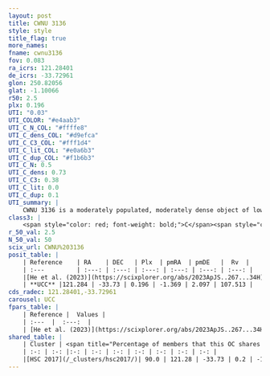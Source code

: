 ```yaml
---
layout: post
title: CWNU 3136
style: style
title_flag: true
more_names: 
fname: cwnu3136
fov: 0.083
ra_icrs: 121.28401
de_icrs: -33.72961
glon: 250.82056
glat: -1.10066
r50: 2.5
plx: 0.196
UTI: "0.03"
UTI_COLOR: "#e4aab3"
UTI_C_N_COL: "#ffffe8"
UTI_C_dens_COL: "#d9efca"
UTI_C_C3_COL: "#fff1d4"
UTI_C_lit_COL: "#e0a6b3"
UTI_C_dup_COL: "#f1b6b3"
UTI_C_N: 0.5
UTI_C_dens: 0.73
UTI_C_C3: 0.38
UTI_C_lit: 0.0
UTI_C_dup: 0.1
UTI_summary: |
    CWNU 3136 is a moderately populated, moderately dense object of low C3 quality. It was recently reported in the literature.<br><br><span style="color: #99180f; font-weight: bold;">Warning: </span>This is likely a duplicate object, which shares a large percentage of members with at least one previously reported entry.
class3: |
    <span style="color: red; font-weight: bold;">C</span><span style="color: #FFC300; font-weight: bold;">B</span>
r_50_val: 2.5
N_50_val: 50
scix_url: CWNU%203136
posit_table: |
    | Reference    | RA    | DEC   | Plx  | pmRA  | pmDE   |  Rv  |
    | :---         | :---: | :---: | :---: | :---: | :---: | :---: |
    |[He et al. (2023)](https://scixplorer.org/abs/2023ApJS..267...34H) | 121.281 | -33.728 | 0.206 | -1.356 | 2.093 | 107.51 |
    | **UCC** |121.284 | -33.73 | 0.196 | -1.369 | 2.097 | 107.513 | 
cds_radec: 121.28401,-33.72961
carousel: UCC
fpars_table: |
    | Reference |  Values |
    | :---  |  :---:  |
    | [He et al. (2023)](https://scixplorer.org/abs/2023ApJS..267...34H) | `A0=0.55, m-M=13.0, logA=6.7` |
shared_table: |
    | Cluster | <span title="Percentage of members that this OC shares with the ones listed">%</span>   | RA   | DEC   | Plx   | pmRA  | pmDE  | Rv | UTI |
    | :-: | :-: |:-: | :-: | :-: | :-: | :-: | :-: | :-: |
    |[HSC 2017](/_clusters/hsc2017/)| 90.0 | 121.28 | -33.73 | 0.2 | -1.37 | 2.09 | 107.51 |0.43 |
---
```


